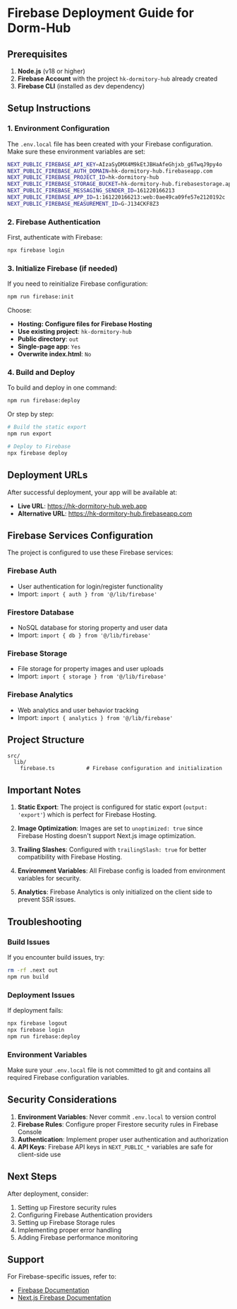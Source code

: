 # Firebase Deployment Guide for Dorm-Hub

## Prerequisites

1. **Node.js** (v18 or higher)
2. **Firebase Account** with the project `hk-dormitory-hub` already created
3. **Firebase CLI** (installed as dev dependency)

## Setup Instructions

### 1. Environment Configuration

The `.env.local` file has been created with your Firebase configuration. Make sure these environment variables are set:

```bash
NEXT_PUBLIC_FIREBASE_API_KEY=AIzaSyDMX4M9kEtJBHaAfeGhjxb_g6TwqJ9py4o
NEXT_PUBLIC_FIREBASE_AUTH_DOMAIN=hk-dormitory-hub.firebaseapp.com
NEXT_PUBLIC_FIREBASE_PROJECT_ID=hk-dormitory-hub
NEXT_PUBLIC_FIREBASE_STORAGE_BUCKET=hk-dormitory-hub.firebasestorage.app
NEXT_PUBLIC_FIREBASE_MESSAGING_SENDER_ID=161220166213
NEXT_PUBLIC_FIREBASE_APP_ID=1:161220166213:web:0ae49ca09fe57e2120192c
NEXT_PUBLIC_FIREBASE_MEASUREMENT_ID=G-J134CKF8Z3
```

### 2. Firebase Authentication

First, authenticate with Firebase:

```bash
npx firebase login
```

### 3. Initialize Firebase (if needed)

If you need to reinitialize Firebase configuration:

```bash
npm run firebase:init
```

Choose:
- **Hosting: Configure files for Firebase Hosting**
- **Use existing project**: `hk-dormitory-hub`
- **Public directory**: `out`
- **Single-page app**: `Yes`
- **Overwrite index.html**: `No`

### 4. Build and Deploy

To build and deploy in one command:

```bash
npm run firebase:deploy
```

Or step by step:

```bash
# Build the static export
npm run export

# Deploy to Firebase
npx firebase deploy
```

## Deployment URLs

After successful deployment, your app will be available at:
- **Live URL**: https://hk-dormitory-hub.web.app
- **Alternative URL**: https://hk-dormitory-hub.firebaseapp.com

## Firebase Services Configuration

The project is configured to use these Firebase services:

### Firebase Auth
- User authentication for login/register functionality
- Import: `import { auth } from '@/lib/firebase'`

### Firestore Database
- NoSQL database for storing property and user data
- Import: `import { db } from '@/lib/firebase'`

### Firebase Storage
- File storage for property images and user uploads
- Import: `import { storage } from '@/lib/firebase'`

### Firebase Analytics
- Web analytics and user behavior tracking
- Import: `import { analytics } from '@/lib/firebase'`

## Project Structure

```
src/
  lib/
    firebase.ts          # Firebase configuration and initialization
```

## Important Notes

1. **Static Export**: The project is configured for static export (`output: 'export'`) which is perfect for Firebase Hosting.

2. **Image Optimization**: Images are set to `unoptimized: true` since Firebase Hosting doesn't support Next.js image optimization.

3. **Trailing Slashes**: Configured with `trailingSlash: true` for better compatibility with Firebase Hosting.

4. **Environment Variables**: All Firebase config is loaded from environment variables for security.

5. **Analytics**: Firebase Analytics is only initialized on the client side to prevent SSR issues.

## Troubleshooting

### Build Issues
If you encounter build issues, try:
```bash
rm -rf .next out
npm run build
```

### Deployment Issues
If deployment fails:
```bash
npx firebase logout
npx firebase login
npm run firebase:deploy
```

### Environment Variables
Make sure your `.env.local` file is not committed to git and contains all required Firebase configuration variables.

## Security Considerations

1. **Environment Variables**: Never commit `.env.local` to version control
2. **Firebase Rules**: Configure proper Firestore security rules in Firebase Console
3. **Authentication**: Implement proper user authentication and authorization
4. **API Keys**: Firebase API keys in `NEXT_PUBLIC_*` variables are safe for client-side use

## Next Steps

After deployment, consider:
1. Setting up Firestore security rules
2. Configuring Firebase Authentication providers
3. Setting up Firebase Storage rules
4. Implementing proper error handling
5. Adding Firebase performance monitoring

## Support

For Firebase-specific issues, refer to:
- [Firebase Documentation](https://firebase.google.com/docs)
- [Next.js Firebase Documentation](https://nextjs.org/docs/app/building-your-application/deploying/static-exports)
